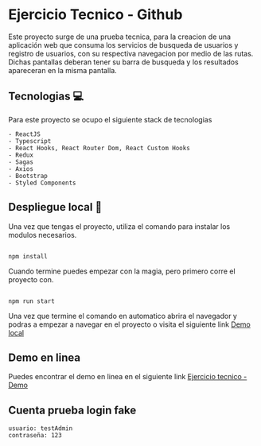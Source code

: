 # Ejercicio Tecnico - Github

Este proyecto surge de una prueba tecnica, para la creacion de una aplicación web que consuma los servicios de busqueda de usuarios y registro de usuarios, con su respectiva navegacion por medio de las rutas. Dichas pantallas deberan tener su barra de busqueda y los resultados apareceran en la misma pantalla.

## Tecnologias :computer:

Para este proyecto se ocupo el siguiente stack de tecnologias

```
- ReactJS
- Typescript
- React Hooks, React Router Dom, React Custom Hooks
- Redux
- Sagas
- Axios
- Bootstrap
- Styled Components
```

## Despliegue local 🚀

Una vez que tengas el proyecto, utiliza el comando para instalar los modulos necesarios.

```

npm install

```

Cuando termine puedes empezar con la magia, pero primero corre el proyecto con.

```

npm run start

```

Una vez que termine el comando en automatico abrira el navegador y podras a empezar a navegar en el proyecto o visita el siguiente link [Demo local](http://localhost:3000)

## Demo en linea

Puedes encontrar el demo en linea en el siguiente link [Ejercicio tecnico - Demo](https://profesional.danieltorrez.com/ejUsuarios/)

## Cuenta prueba login fake

```
usuario: testAdmin
contraseña: 123
```
